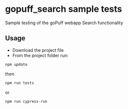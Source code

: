 # gopuff_search sample tests
Sample testing of the goPuff webapp Search functionality


## Usage

* Download the project file
* From the project folder run:

```bash
npm update
```

then 

```bash
npm run tests
```

or

```bash
npm run cypress-run
```

